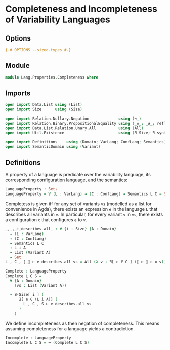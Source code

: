 # Completeness and Incompleteness of Variability Languages

## Options

```agda
{-# OPTIONS --sized-types #-}
```

## Module

```agda
module Lang.Properties.Completeness where
```

## Imports

```agda
open import Data.List using (List)
open import Size      using (Size)

open import Relation.Nullary.Negation             using (¬_)
open import Relation.Binary.PropositionalEquality using (_≡_; _≢_; refl)
open import Data.List.Relation.Unary.All          using (All)
open import Util.Existence                        using (∃-Size; ∃-syntax-with-type)

open import Definitions    using (Domain; VarLang; ConfLang; Semantics)
open import SemanticDomain using (Variant)

```

## Definitions

A property of a language is predicate over the variability language, its corresponding configuration language, and the semantics:
```agda
LanguageProperty : Set₂
LanguageProperty = ∀ (L : VarLang) → (C : ConfLang) → Semantics L C → Set₁
```

Completess is given iff for any set of variants `vs` (modelled as a list for convenience in Agda), there exists an expression `e` in the language `L` that describes all variants in `v`.
In particular, for every variant `v` in `vs`, there exists a configuration `c` that configures `e` to `v`.
```agda
_,_,_⊢_describes-all_ : ∀ {i : Size} {A : Domain}
  → (L : VarLang)
  → (C : ConfLang)
  → Semantics L C
  → L i A
  → List (Variant A)
  → Set
L , C , ⟦_⟧ ⊢ e describes-all vs = All (λ v → ∃[ c ∈ C ] (⟦ e ⟧ c ≡ v)) vs

Complete : LanguageProperty
Complete L C S =
  ∀ {A : Domain}
    (vs : List (Variant A))
    -----------------------
  → ∃-Size[ i ] (
      ∃[ e ∈ (L i A)] (
        L , C , S ⊢ e describes-all vs
      )
    )
```

We define incompleteness as then negation of completeness.
This means assuming completeness for a language yields a contradiction.
```agda
Incomplete : LanguageProperty
Incomplete L C S = ¬ (Complete L C S)
```

